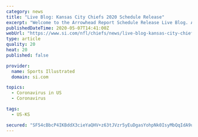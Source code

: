 ```yaml
---
category: news
title: "Live Blog: Kansas City Chiefs 2020 Schedule Release"
excerpt: "Welcome to the Arrowhead Report Schedule Release Live Blog. After being pushed back from its original release day on April 16, the Kansas City Chiefs will learn their schedule for the 2020 NFL season as the NFL schedule is set to be announced later today."
publishedDateTime: 2020-05-07T14:41:00Z
webUrl: "https://www.si.com/nfl/chiefs/news/live-blog-kansas-city-chiefs-2020-nfl-schedule-release"
type: article
quality: 20
heat: 20
published: false

provider:
  name: Sports Illustrated
  domain: si.com

topics:
  - Coronavirus in US
  - Coronavirus

tags:
  - US-KS

secured: "SF54cBbcP4IKBddX3cieYaQHV+z63tJVzr5yEuDgasYohpNk0IsyMbQqIdA9uNgsT5npRKpQWSGvEAE/PIGEd8uKTKAPr1Jig9/CmlStQ4v4BL8uvdq1dMe+exXjf039ATQ58v1sns97SHgD4bvrJwFeYpSXjaeSTofUPC2hfMxGvAjJOoa7mOR/3AgMcSDDEnPDV654qSfGG4tGT0cy9Wem8M8bhXrp4ZlH8TPsJ5Ld9Z3nu+Othsr9zlD8W1iSufJBWcCO5pbxYobb6PATVJMQYKXrTNwwCLtqCd5CzS0hSBiszgFq9WW1DHnH655JouCQpvqtJ3c3GFRexjtbBV/AVS8djIJQ+VceZGAh2G6WhN3rwg1kjoKVFjCm4vJ+vpHKGXyu7gvmRtvCW2gj4uUT12HSQVCURxjTzoShNSBj1wLbypCVevt3WdVcxduihbKohAAnwTCNCrC5YW/dxsHHugJlOFEZXZWmZp5ldKc=;VOZ1qawDNtRLaPQfHyxiUA=="
---
```


